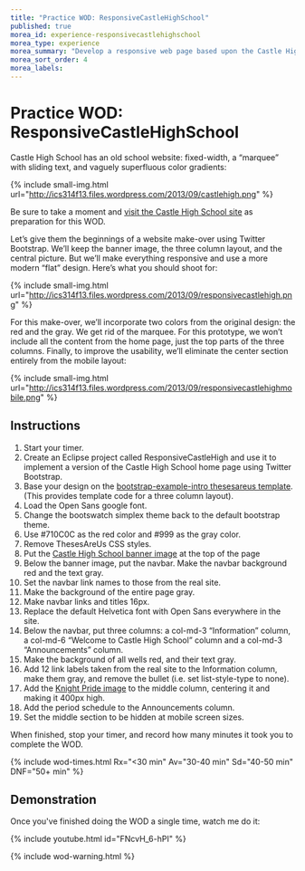 ```yaml
---
title: "Practice WOD: ResponsiveCastleHighSchool"
published: true
morea_id: experience-responsivecastlehighschool
morea_type: experience
morea_summary: "Develop a responsive web page based upon the Castle High School web site"
morea_sort_order: 4
morea_labels:
---
```


# Practice WOD: ResponsiveCastleHighSchool

Castle High School has an old school website: fixed-width, a “marquee” with sliding text, and vaguely superfluous color gradients:

{% include small-img.html url="http://ics314f13.files.wordpress.com/2013/09/castlehigh.png" %}

Be sure to take a moment and [visit the Castle High School site](http://castlehs.k12.hi.us/) as preparation for this WOD.

Let’s give them the beginnings of a website make-over using Twitter Bootstrap.  We’ll keep the banner image, the three column layout, and the central picture.  But we’ll make everything responsive and use a more modern “flat” design. Here’s what you should shoot for:

{% include small-img.html url="http://ics314f13.files.wordpress.com/2013/09/responsivecastlehigh.png" %}

For this make-over, we’ll incorporate two colors from the original design: the red and the gray.  We get rid of the marquee.  For this prototype, we won’t include all the content from the home page, just the top parts of the three columns.  Finally, to improve the usability, we’ll eliminate the center section entirely from the mobile layout:

{% include small-img.html url="http://ics314f13.files.wordpress.com/2013/09/responsivecastlehighmobile.png" %}

## Instructions

  1. Start your timer.
  2. Create an Eclipse project called ResponsiveCastleHigh and use it to implement a version of the Castle High School home page using Twitter Bootstrap.
  3. Base your design on the [bootstrap-example-intro thesesareus template](https://github.com/ics-software-engineering/bootstrap-example-intro/tree/thesesareus).  (This provides template code for a three column layout).
  4. Load the Open Sans google font.
  5. Change the bootswatch simplex theme back to the default bootstrap theme.
  6. Use #710C0C as the red color and #999 as the gray color.
  7. Remove ThesesAreUs CSS styles.
  8. Put the [Castle High School banner image](http://castlehs.k12.hi.us/images/header.jpg) at the top of the page
  9. Below the banner image, put the navbar.  Make the navbar background red and the text gray.
  10. Set the navbar link names to those from the real site.
  11. Make the background of the entire page gray.
  12. Make navbar links and titles 16px. 
  13. Replace the default Helvetica font with Open Sans everywhere in the site.
  14. Below the navbar, put three columns: a col-md-3 “Information” column, a col-md-6 “Welcome to Castle High School” column  and a col-md-3 “Announcements” column.
  15. Make the background of all wells red, and their text gray.
  16. Add 12 link labels taken from the real site to the Information column, make them gray, and remove the bullet (i.e. set list-style-type to none).
  17. Add the [Knight Pride image](http://castlehs.k12.hi.us/images/castlefront.jpg) to the middle column, centering it and making it 400px high.
  18. Add the period schedule to the Announcements column.
  19. Set the middle section to be hidden at mobile screen sizes.

When finished, stop your timer, and record how many minutes it took you to complete the WOD. 

{% include wod-times.html Rx="<30 min" Av="30-40 min" Sd="40-50 min" DNF="50+ min" %}

## Demonstration

Once you've finished doing the WOD a single time, watch me do it:

{% include youtube.html id="FNcvH_6-hPI" %}

{% include wod-warning.html %}





